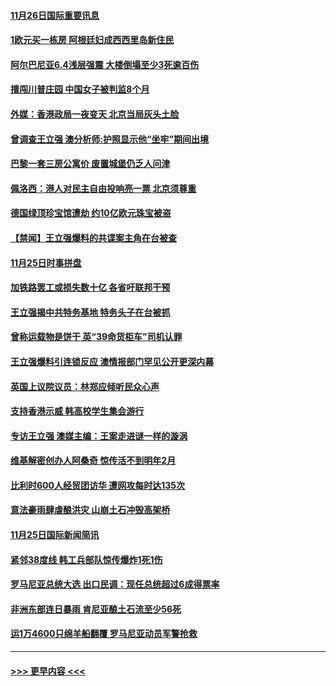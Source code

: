 #### [11月26日国际重要讯息](../pages/prog202/a102716152.md?t=11262255) 
#### [1欧元买一栋房 阿根廷妇成西西里岛新住民](../pages/prog202/a102716068.md?t=11262255) 
#### [阿尔巴尼亚6.4浅层强震 大楼倒塌至少3死逾百伤](../pages/prog202/a102715982.md?t=11262255) 
#### [擅闯川普庄园 中国女子被判监8个月](../pages/prog202/a102715958.md?t=11262255) 
#### [外媒：香港政局一夜变天 北京当局灰头土脸](../pages/prog202/a102715934.md?t=11262255) 
#### [曾调查王立强 澳分析师:护照显示他“坐牢”期间出境](../pages/prog202/a102715648.md?t=11262255) 
#### [巴黎一套三房公寓价 废置城堡仍乏人问津](../pages/prog202/a102715866.md?t=11262255) 
#### [佩洛西：港人对民主自由投响亮一票 北京须尊重](../pages/prog202/a102715831.md?t=11262255) 
#### [德国绿顶珍宝馆遭劫 约10亿欧元珠宝被盗](../pages/prog202/a102715516.md?t=11262255) 
#### [【禁闻】王立强爆料的共谍案主角在台被查](../pages/prog202/a102715727.md?t=11262255) 
#### [11月25日时事拼盘](../pages/prog202/a102715709.md?t=11262255) 
#### [加铁路罢工或损失数十亿 各省吁联邦干预](../pages/prog202/a102715691.md?t=11262255) 
#### [王立强揭中共特务基地 特务头子在台被抓](../pages/prog202/a102715617.md?t=11262255) 
#### [曾称运载物是饼干 英“39命货柜车”司机认罪](../pages/prog202/a102715582.md?t=11262255) 
#### [王立强爆料引连锁反应 澳情报部门罕见公开更深内幕](../pages/prog202/a102715462.md?t=11262255) 
#### [英国上议院议员：林郑应倾听民众心声](../pages/prog202/a102715500.md?t=11262255) 
#### [支持香港示威 韩高校学生集会游行](../pages/prog202/a102715455.md?t=11262255) 
#### [专访王立强 澳媒主编：王案走进谜一样的漩涡](../pages/prog202/a102715449.md?t=11262255) 
#### [维基解密创办人阿桑奇 惊传活不到明年2月](../pages/prog202/a102715315.md?t=11262255) 
#### [比利时600人经贸团访华 遭网攻每时达135次](../pages/prog202/a102715279.md?t=11262255) 
#### [意法豪雨肆虐酿洪灾 山崩土石冲毁高架桥](../pages/prog202/a102715233.md?t=11262255) 
#### [11月25日国际新闻简讯](../pages/prog202/a102715246.md?t=11262255) 
#### [紧邻38度线 韩工兵部队惊传爆炸1死1伤](../pages/prog202/a102715168.md?t=11262255) 
#### [罗马尼亚总统大选 出口民调：现任总统超过6成得票率](../pages/prog202/a102715133.md?t=11262255) 
#### [非洲东部连日暴雨 肯尼亚酿土石流至少56死](../pages/prog202/a102715114.md?t=11262255) 
#### [运1万4600只绵羊船翻覆 罗马尼亚动员军警抢救](../pages/prog202/a102715057.md?t=11262255) 

----
#### [ >>> 更早内容 <<< ](../indexes/prog202-earlier.md)
